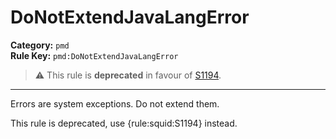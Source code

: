 
# DoNotExtendJavaLangError
**Category:** `pmd`<br/>
**Rule Key:** `pmd:DoNotExtendJavaLangError`<br/>
> :warning: This rule is **deprecated** in favour of [S1194](https://rules.sonarsource.com/java/RSPEC-1194).

-----

Errors are system exceptions. Do not extend them.

<p>
  This rule is deprecated, use {rule:squid:S1194} instead.
</p>

